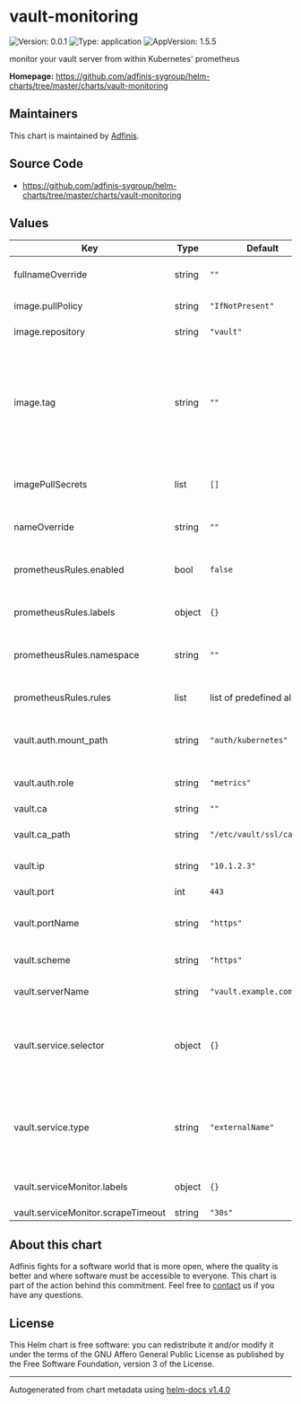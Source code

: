 # vault-monitoring

![Version: 0.0.1](https://img.shields.io/badge/Version-0.0.1-informational?style=flat-square) ![Type: application](https://img.shields.io/badge/Type-application-informational?style=flat-square) ![AppVersion: 1.5.5](https://img.shields.io/badge/AppVersion-1.5.5-informational?style=flat-square)

monitor your vault server from within Kubernetes' prometheus

**Homepage:** <https://github.com/adfinis-sygroup/helm-charts/tree/master/charts/vault-monitoring>

## Maintainers
This chart is maintained by [Adfinis](https://adfinis.com/?pk_campaign=github&pk_kwd=helm-charts).

## Source Code

* <https://github.com/adfinis-sygroup/helm-charts/tree/master/charts/vault-monitoring>

## Values

| Key | Type | Default | Description |
|-----|------|---------|-------------|
| fullnameOverride | string | `""` | specifies the full name override to be used for helm |
| image.pullPolicy | string | `"IfNotPresent"` | set the image pullPolicy |
| image.repository | string | `"vault"` | set the image repository |
| image.tag | string | `""` | set the tag of the image Specify a tag to override which version of timed to deploy. If no tag is specified the appVersion from Chart.yaml is used as tag. |
| imagePullSecrets | list | `[]` | specifies the image pull secrets to be used |
| nameOverride | string | `""` | specifies the name override to be used for helm |
| prometheusRules.enabled | bool | `false` | wether or not the prometheus alerts are enabled |
| prometheusRules.labels | object | `{}` | labels to set in the prometheus alerts |
| prometheusRules.namespace | string | `""` | set namespace where the prometheusRules will be created |
| prometheusRules.rules | list | list of predefined alerts | set of prometheus alerts to define |
| vault.auth.mount_path | string | `"auth/kubernetes"` | where the kubernetes auth is mounted on vault |
| vault.auth.role | string | `"metrics"` | the vault role to use for connection |
| vault.ca | string | `""` |  |
| vault.ca_path | string | `"/etc/vault/ssl/ca.crt"` | the CA path to include in the configuration |
| vault.ip | string | `"10.1.2.3"` | the vault ip to connect to |
| vault.port | int | `443` | the vault port  to connect to |
| vault.portName | string | `"https"` | the vault portName to use in the services |
| vault.scheme | string | `"https"` | the scheme to use for connection |
| vault.serverName | string | `"vault.example.com"` | the vault servername |
| vault.service.selector | object | `{}` | definition of the  vault service selector for endpoint selection. Keep empty for using externalName |
| vault.service.type | string | `"externalName"` | which type the vault service has. For connecting to an external vault server, chose externalName |
| vault.serviceMonitor.labels | object | `{}` | labels to set on the vault serviceMonitor |
| vault.serviceMonitor.scrapeTimeout | string | `"30s"` |  |

## About this chart

Adfinis fights for a software world that is more open, where the quality is
better and where software must be accessible to everyone. This chart
is part of the action behind this commitment. Feel free to
[contact](https://adfinis.com/kontakt/?pk_campaign=github&pk_kwd=helm-charts)
us if you have any questions.

## License

This Helm chart is free software: you can redistribute it and/or modify it under the terms
of the GNU Affero General Public License as published by the Free Software Foundation,
version 3 of the License.

----------------------------------------------
Autogenerated from chart metadata using [helm-docs v1.4.0](https://github.com/norwoodj/helm-docs/releases/v1.4.0)
